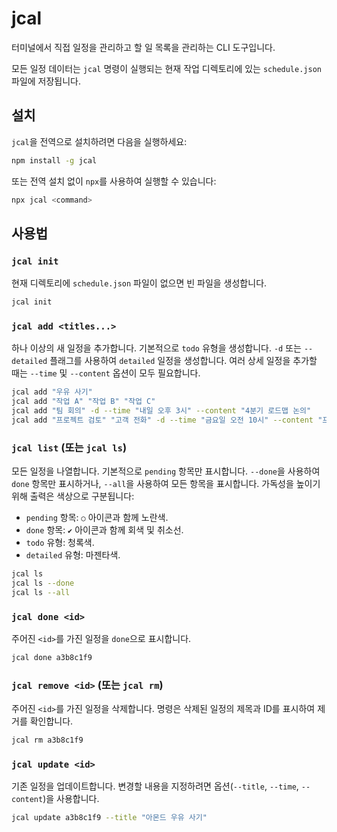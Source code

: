 # jcal

터미널에서 직접 일정을 관리하고 할 일 목록을 관리하는 CLI 도구입니다.

모든 일정 데이터는 `jcal` 명령이 실행되는 현재 작업 디렉토리에 있는 `schedule.json` 파일에 저장됩니다.

## 설치

`jcal`을 전역으로 설치하려면 다음을 실행하세요:

```bash
npm install -g jcal
```

또는 전역 설치 없이 `npx`를 사용하여 실행할 수 있습니다:

```bash
npx jcal <command>
```

## 사용법

### `jcal init`

현재 디렉토리에 `schedule.json` 파일이 없으면 빈 파일을 생성합니다.

```bash
jcal init
```

### `jcal add <titles...>`

하나 이상의 새 일정을 추가합니다. 기본적으로 `todo` 유형을 생성합니다. `-d` 또는 `--detailed` 플래그를 사용하여 `detailed` 일정을 생성합니다. 여러 상세 일정을 추가할 때는 `--time` 및 `--content` 옵션이 모두 필요합니다.

```bash
jcal add "우유 사기"
jcal add "작업 A" "작업 B" "작업 C"
jcal add "팀 회의" -d --time "내일 오후 3시" --content "4분기 로드맵 논의"
jcal add "프로젝트 검토" "고객 전화" -d --time "금요일 오전 10시" --content "프레젠테이션 준비"
```

### `jcal list` (또는 `jcal ls`)

모든 일정을 나열합니다. 기본적으로 `pending` 항목만 표시합니다. `--done`을 사용하여 `done` 항목만 표시하거나, `--all`을 사용하여 모든 항목을 표시합니다. 가독성을 높이기 위해 출력은 색상으로 구분됩니다:

*   `pending` 항목: `○` 아이콘과 함께 노란색.
*   `done` 항목: `✔` 아이콘과 함께 회색 및 취소선.
*   `todo` 유형: 청록색.
*   `detailed` 유형: 마젠타색.

```bash
jcal ls
jcal ls --done
jcal ls --all
```

### `jcal done <id>`

주어진 `<id>`를 가진 일정을 `done`으로 표시합니다.

```bash
jcal done a3b8c1f9
```

### `jcal remove <id>` (또는 `jcal rm`)

주어진 `<id>`를 가진 일정을 삭제합니다. 명령은 삭제된 일정의 제목과 ID를 표시하여 제거를 확인합니다.

```bash
jcal rm a3b8c1f9
```

### `jcal update <id>`

기존 일정을 업데이트합니다. 변경할 내용을 지정하려면 옵션(`--title`, `--time`, `--content`)을 사용합니다.

```bash
jcal update a3b8c1f9 --title "아몬드 우유 사기"
```
